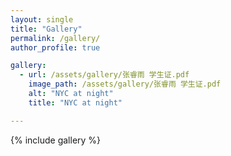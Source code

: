 ```yaml
---
layout: single
title: "Gallery"
permalink: /gallery/
author_profile: true

gallery:
  - url: /assets/gallery/张睿雨 学生证.pdf
    image_path: /assets/gallery/张睿雨 学生证.pdf
    alt: "NYC at night"
    title: "NYC at night"

---
```


{% include gallery %}
